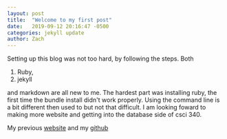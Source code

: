 ```yaml
---
layout: post
title:  "Welcome to my first post"
date:   2019-09-12 20:16:47 -0500
categories: jekyll update
author: Zach
---
```

Setting up this blog was not too hard, by following the steps.
Both
1. Ruby,
2. jekyll

and markdown are all new to me. The hardest part was installing ruby, the first time the bundle install
didn't work properly. Using the command line is a bit different then used to but not that difficult.
 I am looking foward to making more website and getting into the database side of csci 340.

My previous [website](https://zacharyanelson.github.io/Csci340/labs/lab2/)
and my [github](https://github.com/ZacharyANelson)
